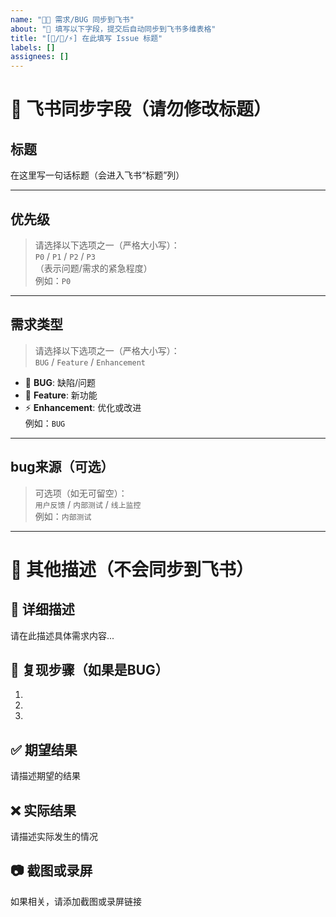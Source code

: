 ```yaml
---
name: "🐛✨ 需求/BUG 同步到飞书"
about: "📝 填写以下字段，提交后自动同步到飞书多维表格"
title: "[🐞/🌟/⚡] 在此填写 Issue 标题"
labels: []
assignees: []
---
```


# 🚀 飞书同步字段（请勿修改标题）

## 标题
在这里写一句话标题（会进入飞书“标题”列）

---

## 优先级  
> 请选择以下选项之一（严格大小写）：  
> `P0` / `P1` / `P2` / `P3`  
（表示问题/需求的紧急程度）  
例如：`P0`

---

## 需求类型  
> 请选择以下选项之一（严格大小写）：  
> `BUG` / `Feature` / `Enhancement`  
- 🐞 **BUG**: 缺陷/问题  
- 🌟 **Feature**: 新功能  
- ⚡ **Enhancement**: 优化或改进  
例如：`BUG`

---

## bug来源（可选）  
> 可选项（如无可留空）：  
> `用户反馈` / `内部测试` / `线上监控`  
例如：`内部测试`

---

# 📖 其他描述（不会同步到飞书）

## 📝 详细描述
请在此描述具体需求内容...

## 🔄 复现步骤（如果是BUG）
1. 
2. 
3. 

## ✅ 期望结果
请描述期望的结果

## ❌ 实际结果
请描述实际发生的情况

## 📷 截图或录屏
如果相关，请添加截图或录屏链接
